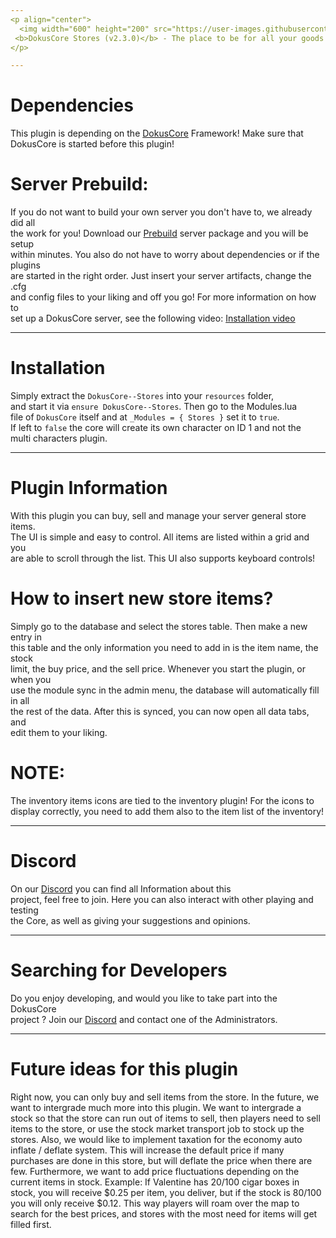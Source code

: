 ```yaml
---
<p align="center">
  <img width="600" height="200" src="https://user-images.githubusercontent.com/49053928/111937011-2e9b8080-8ac7-11eb-914a-a0d94380d611.gif"><br>
 <b>DokusCore Stores (v2.3.0)</b> - The place to be for all your goods!.
</p>

---
```

# Dependencies
This plugin is depending on the [DokusCore](https://github.com/dokucore) Framework!
Make sure that DokusCore is started before this plugin!

# Server Prebuild:
If you do not want to build your own server you don't have to, we already did all   <br>
the work for you! Download our [Prebuild](https://github.com/DokusCore/Server-Prebuild) server package and you will be setup  <br>
within minutes. You also do not have to worry about dependencies or if the plugins <br>
are started in the right order. Just insert your server artifacts, change the .cfg <br>
and config files to your liking and off you go! For more information on how to <br>
set up a DokusCore server, see the following video: [Installation video](https://www.youtube.com/watch?v=NlJFFRzWvDE) <br>

---
# Installation
Simply extract the `DokusCore--Stores` into your `resources` folder, <br>
and start it via `ensure DokusCore--Stores`. Then go to the Modules.lua <br>
file of `DokusCore` itself and at `_Modules = { Stores }` set it to `true`. <br>
If left to `false` the core will create its own character on ID 1 and not the <br>
multi characters plugin.

---
# Plugin Information
With this plugin you can buy, sell and manage your server general store items. <br>
The UI is simple and easy to control. All items are listed within a grid and you <br>
are able to scroll through the list. This UI also supports keyboard controls! <br>

# How to insert new store items?
Simply go to the database and select the stores table. Then make a new entry in <br>
this table and the only information you need to add in is the item name, the stock <br>
limit, the buy price, and the sell price. Whenever you start the plugin, or when you <br>
use the module sync in the admin menu, the database will automatically fill in all <br>
the rest of the data. After this is synced, you can now open all data tabs, and <br>
edit them to your liking.

# NOTE:
The inventory items icons are tied to the inventory plugin! For the icons to <br>
display correctly, you need to add them also to the item list of the inventory! <br>

---
# Discord
On our [Discord](https://discord.io/dokuscore) you can find all Information about this <br>
project, feel free to join. Here you can also interact with other playing and testing<br>
the Core, as well as giving your suggestions and opinions.

---
# Searching for Developers
Do you enjoy developing, and would you like to take part into the DokusCore<br>
project ? Join our [Discord](https://discord.io/dokuscore) and contact one of the Administrators.

---
# Future ideas for this plugin
Right now, you can only buy and sell items from the store. In the future, we want to
intergrade much more into this plugin. We want to intergrade a stock so that the store
can run out of items to sell, then players need to sell items to the store, or use
the stock market transport job to stock up the stores. Also, we would like to implement
taxation for the economy auto inflate / deflate system. This will increase the default
price if many purchases are done in this store, but will deflate the price when there
are few. Furthermore, we want to add price fluctuations depending on the current items
in stock. Example: If Valentine has 20/100 cigar boxes in stock, you will receive $0.25
per item, you deliver, but if the stock is 80/100 you will only receive $0.12. This way
players will roam over the map to search for the best prices, and stores with the most
need for items will get filled first.
